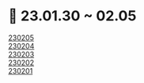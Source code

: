 # 📅 23.01.30 ~ 02.05

[230205](/KDT/week6/02.05/README.md)\
[230204](/KDT/week6/02.04/README.md)\
[230203](/KDT/week6/02.03/README.md)\
[230202](/KDT/week6/02.02/README.md)\
[230201](/KDT/week6/02.01/README.md)
